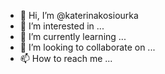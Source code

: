 - 👋 Hi, I’m @katerinakosiourka
- 👀 I’m interested in ...
- 🌱 I’m currently learning ...
- 💞️ I’m looking to collaborate on ...
- 📫 How to reach me ...

<!---
katerinakosiourka/katerinakosiourka is a ✨ special ✨ repository because its `README.md` (this file) appears on your GitHub profile.
You can click the Preview link to take a look at your changes.
--->
